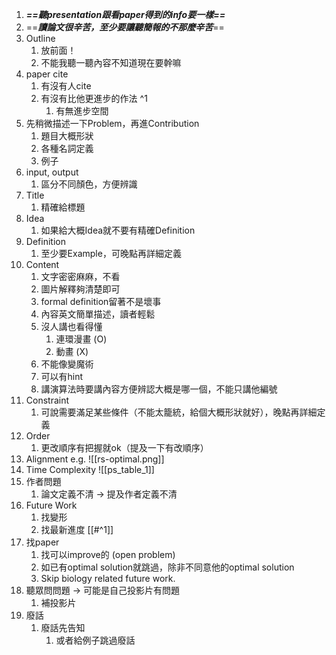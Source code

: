 1. ***==聽presentation跟看paper得到的info要一樣==***
2. ==***讀論文很辛苦，至少要讓聽簡報的不那麼辛苦***==
3. Outline
	1. 放前面！
	2. 不能我聽一聽內容不知道現在要幹嘛
4. paper cite
    1. 有沒有人cite
    2. 有沒有比他更進步的作法 ^1
        1. 有無進步空間
5. 先稍微描述一下Problem，再進Contribution
    1. 題目大概形狀
    2. 各種名詞定義
    3. 例子
6. input, output
    1. 區分不同顏色，方便辨識
7. Title
    1. 精確給標題
8. Idea
	1. 如果給大概Idea就不要有精確Definition
9. Definition
    1. 至少要Example，可晚點再詳細定義
10. Content
    1. 文字密密麻麻，不看
    2. 圖片解釋夠清楚即可
    3. formal definition留著不是壞事
    4. 內容英文簡單描述，讀者輕鬆
    5. 沒人講也看得懂
        1. 連環漫畫 (O)
        2. 動畫 (X)
    6. 不能像變魔術
    7. 可以有hint
    8. 講演算法時要講內容方便辨認大概是哪一個，不能只講他編號
11. Constraint
    1. 可說需要滿足某些條件（不能太籠統，給個大概形狀就好），晚點再詳細定義
12. Order
	1. 更改順序有把握就ok（提及一下有改順序）
13. Alignment
    e.g. ![[rs-optimal.png]]
14. Time Complexity ![[ps_table_1]]
15. 作者問題
	1. 論文定義不清 → 提及作者定義不清
16. Future Work
	1. 找變形
	2. 找最新進度 [[#^1]]
17. 找paper
	1. 找可以improve的 (open problem)
	2. 如已有optimal solution就跳過，除非不同意他的optimal solution
	3. Skip biology related future work.
18. 聽眾問問題 $\rightarrow$ 可能是自己投影片有問題
	1. 補投影片
19. 廢話
	1. 廢話先告知
		1. 或者給例子跳過廢話
